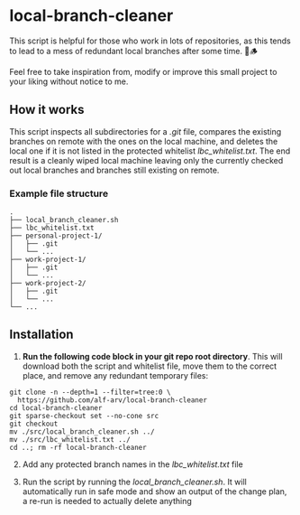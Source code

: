 # local-branch-cleaner
This script is helpful for those who work in lots of repositories, as this tends to lead to a mess of redundant local branches after some time. 🌲🪵

Feel free to take inspiration from, modify or improve this small project to your liking without notice to me.

## How it works
This script inspects all subdirectories for a *.git* file, compares the existing branches on remote with the ones on the local machine, and deletes the local one if it is not listed in the protected whitelist *lbc_whitelist.txt*. The end result is a cleanly wiped local machine leaving only the currently checked out local branches and branches still existing on remote.

### Example file structure
```
.
├── local_branch_cleaner.sh
├── lbc_whitelist.txt
├── personal-project-1/
│   ├── .git
│   └── ...
├── work-project-1/
│   ├── .git
│   └── ...
├── work-project-2/
│   ├── .git
│   └── ...
└── ...
```


## Installation
1. **Run the following code block in your git repo root directory**. This will download both the script and whitelist file, move them to the correct place, and remove any redundant temporary files:
```
git clone -n --depth=1 --filter=tree:0 \
  https://github.com/alf-arv/local-branch-cleaner
cd local-branch-cleaner
git sparse-checkout set --no-cone src
git checkout
mv ./src/local_branch_cleaner.sh ../
mv ./src/lbc_whitelist.txt ../
cd ..; rm -rf local-branch-cleaner
```
2. Add any protected branch names in the *lbc_whitelist.txt* file

3. Run the script by running the *local_branch_cleaner.sh*. It will automatically run in safe mode and show an output of the change plan, a re-run is needed to actually delete anything
